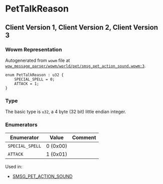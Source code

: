 # PetTalkReason

## Client Version 1, Client Version 2, Client Version 3

### Wowm Representation

Autogenerated from `wowm` file at [`wow_message_parser/wowm/world/pet/smsg_pet_action_sound.wowm:3`](https://github.com/gtker/wow_messages/tree/main/wow_message_parser/wowm/world/pet/smsg_pet_action_sound.wowm#L3).

```rust,ignore
enum PetTalkReason : u32 {
    SPECIAL_SPELL = 0;
    ATTACK = 1;
}
```
### Type
The basic type is `u32`, a 4 byte (32 bit) little endian integer.
### Enumerators
| Enumerator | Value  | Comment |
| --------- | -------- | ------- |
| `SPECIAL_SPELL` | 0 (0x00) |  |
| `ATTACK` | 1 (0x01) |  |

Used in:
* [SMSG_PET_ACTION_SOUND](smsg_pet_action_sound.md)

